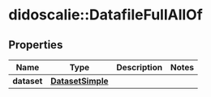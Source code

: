 # didoscalie::DatafileFullAllOf


## Properties
Name | Type | Description | Notes
------------ | ------------- | ------------- | -------------
**dataset** | [**DatasetSimple**](datasetSimple.md) |  | 



